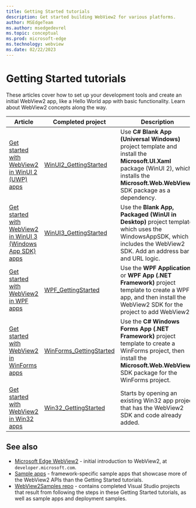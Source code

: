 ```yaml
---
title: Getting Started tutorials
description: Get started building WebView2 for various platforms.
author: MSEdgeTeam
ms.author: msedgedevrel
ms.topic: conceptual
ms.prod: microsoft-edge
ms.technology: webview
ms.date: 02/22/2023
---
```

# Getting Started tutorials

These articles cover how to set up your development tools and create an initial WebView2 app, like a Hello World app with basic functionality.  Learn about WebView2 concepts along the way.

| Article | Completed project | Description |
|---|---|---|
| [Get started with WebView2 in WinUI 2 (UWP) apps](winui2.md) | [WinUI2_GettingStarted](https://github.com/MicrosoftEdge/WebView2Samples/tree/main/GettingStartedGuides/WinUI2_GettingStarted) | Use **C# Blank App (Universal Windows)** project template and install the **Microsoft.UI.Xaml** package (WinUI 2), which installs the **Microsoft.Web.WebView2** SDK package as a dependency. |
| [Get started with WebView2 in WinUI 3 (Windows App SDK) apps](winui.md) | [WinUI3_GettingStarted](https://github.com/MicrosoftEdge/WebView2Samples/tree/main/GettingStartedGuides/WinUI3_GettingStarted) | Use the **Blank App, Packaged (WinUI in Desktop)** project template, which uses the WindowsAppSDK, which includes the WebView2 SDK.  Add an address bar and URL logic. |
| [Get started with WebView2 in WPF apps](wpf.md) | [WPF_GettingStarted](https://github.com/MicrosoftEdge/WebView2Samples/tree/main/GettingStartedGuides/WPF_GettingStarted) | Use the **WPF Application** or **WPF App (.NET Framework)** project template to create a WPF app, and then install the WebView2 SDK for the project to add WebView2. |
| [Get started with WebView2 in WinForms apps](winforms.md) | [WinForms_GettingStarted](https://github.com/MicrosoftEdge/WebView2Samples/tree/main/GettingStartedGuides/WinForms_GettingStarted) | Use the **C# Windows Forms App (.NET Framework)** project template to create a WinForms project, then install the **Microsoft.Web.WebView2** SDK package for the WinForms project. |
| [Get started with WebView2 in Win32 apps](win32.md) | [Win32_GettingStarted](https://github.com/MicrosoftEdge/WebView2Samples/tree/main/GettingStartedGuides/Win32_GettingStarted) | Starts by opening an existing Win32 app project that has the WebView2 SDK and code already added. |


<!-- ====================================================================== -->
## See also

* [Microsoft Edge WebView2](https://developer.microsoft.com/microsoft-edge/webview2) - initial introduction to WebView2, at `developer.microsoft.com`.
* [Sample apps](../code-samples-links.md) - framework-specific sample apps that showcase more of the WebView2 APIs than the Getting Started tutorials.
* [WebView2Samples repo](https://github.com/MicrosoftEdge/WebView2Samples#readme) - contains completed Visual Studio projects that result from following the steps in these Getting Started tutorials, as well as sample apps and deployment samples.
